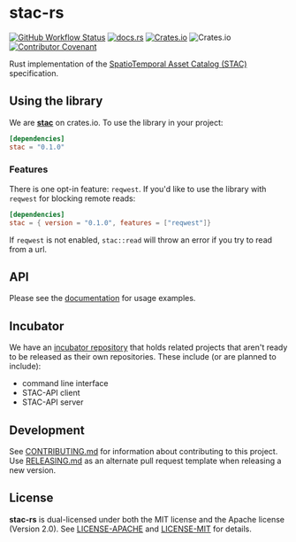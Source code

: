 # stac-rs

[![GitHub Workflow Status](https://img.shields.io/github/workflow/status/gadomski/stac-rs/CI?style=for-the-badge)](https://github.com/gadomski/stac-rs/actions/workflows/ci.yml)
[![docs.rs](https://img.shields.io/docsrs/stac?style=for-the-badge)](https://docs.rs/stac/latest/stac/)
[![Crates.io](https://img.shields.io/crates/v/stac?style=for-the-badge)](https://crates.io/crates/stac)
![Crates.io](https://img.shields.io/crates/l/stac?style=for-the-badge)
[![Contributor Covenant](https://img.shields.io/badge/Contributor%20Covenant-2.1-4baaaa.svg?style=for-the-badge)](./CODE_OF_CONDUCT)

Rust implementation of the [SpatioTemporal Asset Catalog (STAC)](https://stacspec.org/) specification.

## Using the library

We are [**stac**](https://crates.io/crates/stac) on crates.io.
To use the library in your project:

```toml
[dependencies]
stac = "0.1.0"
```

### Features

There is one opt-in feature:  `reqwest`.
If you'd like to use the library with `reqwest` for blocking remote reads:

```toml
[dependencies]
stac = { version = "0.1.0", features = ["reqwest"]}
```

If `reqwest` is not enabled, `stac::read` will throw an error if you try to read from a url.

## API

Please see the [documentation](https://docs.rs/stac/latest/stac/) for usage examples.

## Incubator

We have an [incubator repository](https://github.com/gadomski/stac-rs-incubator) that holds related projects that aren't ready to be released as their own repositories.
These include (or are planned to include):

- command line interface
- STAC-API client
- STAC-API server

## Development

See [CONTRIBUTING.md](./CONTRIBUTING.md) for information about contributing to this project.
Use [RELEASING.md](./RELEASING.md) as an alternate pull request template when releasing a new version.

## License

**stac-rs** is dual-licensed under both the MIT license and the Apache license (Version 2.0).
See [LICENSE-APACHE](./LICENSE-APACHE) and [LICENSE-MIT](./LICENSE-MIT) for details.
